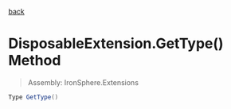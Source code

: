 ﻿

[back](/IronSphere.Extensions/types/DisposableExtension)

# DisposableExtension.GetType() Method

> Assembly: IronSphere.Extensions

```csharp
Type GetType()
```



 